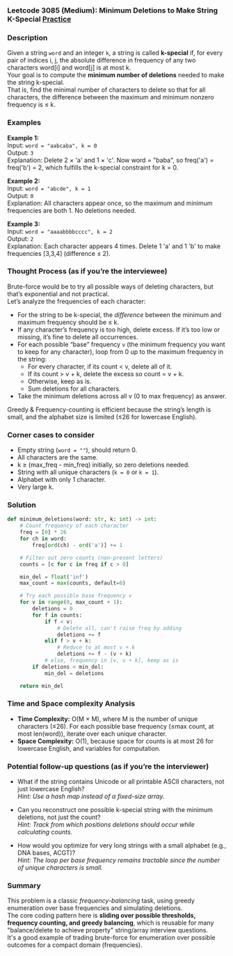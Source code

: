 ### Leetcode 3085 (Medium): Minimum Deletions to Make String K-Special [Practice](https://leetcode.com/problems/minimum-deletions-to-make-string-k-special)

### Description  
Given a string `word` and an integer `k`, a string is called **k-special** if, for every pair of indices i, j, the absolute difference in frequency of any two characters word[i] and word[j] is at most k.  
Your goal is to compute the **minimum number of deletions** needed to make the string k-special.  
That is, find the minimal number of characters to delete so that for all characters, the difference between the maximum and minimum nonzero frequency is ≤ k.

### Examples  

**Example 1:**  
Input: `word = "aabcaba", k = 0`  
Output: `3`  
Explanation: Delete 2 × 'a' and 1 × 'c'. Now word = "baba", so freq('a') = freq('b') = 2, which fulfills the k-special constraint for k = 0.

**Example 2:**  
Input: `word = "abcde", k = 1`  
Output: `0`  
Explanation: All characters appear once, so the maximum and minimum frequencies are both 1. No deletions needed.

**Example 3:**  
Input: `word = "aaaabbbbcccc", k = 2`  
Output: `2`  
Explanation: Each character appears 4 times. Delete 1 'a' and 1 'b' to make frequencies [3,3,4] (difference ≤ 2).

### Thought Process (as if you’re the interviewee)  
Brute-force would be to try all possible ways of deleting characters, but that’s exponential and not practical.  
Let’s analyze the frequencies of each character:
- For the string to be k-special, the *difference* between the minimum and maximum frequency should be ≤ k.
- If any character’s frequency is too high, delete excess. If it’s too low or missing, it’s fine to delete all occurrences.
- For each possible “base” frequency `v` (the minimum frequency you want to keep for any character), loop from 0 up to the maximum frequency in the string:
    - For every character, if its count < v, delete all of it.  
    - If its count > v + k, delete the excess so count = v + k.
    - Otherwise, keep as is.
    - Sum deletions for all characters.
- Take the minimum deletions across all v (0 to max frequency) as answer.

Greedy & Frequency-counting is efficient because the string’s length is small, and the alphabet size is limited (≤26 for lowercase English).

### Corner cases to consider  
- Empty string (`word = ""`), should return 0.
- All characters are the same.
- k ≥ (max_freq - min_freq) initially, so zero deletions needed.
- String with all unique characters (`k = 0` or `k = 1`).
- Alphabet with only 1 character.
- Very large k.

### Solution

```python
def minimum_deletions(word: str, k: int) -> int:
    # Count frequency of each character
    freq = [0] * 26
    for ch in word:
        freq[ord(ch) - ord('a')] += 1

    # Filter out zero counts (non-present letters)
    counts = [c for c in freq if c > 0]

    min_del = float('inf')
    max_count = max(counts, default=0)

    # Try each possible base frequency v
    for v in range(0, max_count + 1):
        deletions = 0
        for f in counts:
            if f < v:
                # Delete all, can't raise freq by adding
                deletions += f
            elif f > v + k:
                # Reduce to at most v + k
                deletions += f - (v + k)
            # else, frequency in [v, v + k], keep as is
        if deletions < min_del:
            min_del = deletions

    return min_del
```

### Time and Space complexity Analysis  

- **Time Complexity:** O(M × M), where M is the number of unique characters (≤26). For each possible base frequency (≤max count, at most len(word)), iterate over each unique character.
- **Space Complexity:** O(1), because space for counts is at most 26 for lowercase English, and variables for computation.

### Potential follow-up questions (as if you’re the interviewer)  

- What if the string contains Unicode or all printable ASCII characters, not just lowercase English?  
  *Hint: Use a hash map instead of a fixed-size array.*

- Can you reconstruct one possible k-special string with the minimum deletions, not just the count?  
  *Hint: Track from which positions deletions should occur while calculating counts.*

- How would you optimize for very long strings with a small alphabet (e.g., DNA bases, ACGT)?  
  *Hint: The loop per base frequency remains tractable since the number of unique characters is small.*

### Summary
This problem is a classic *frequency-balancing* task, using greedy enumeration over base frequencies and simulating deletions.  
The core coding pattern here is **sliding over possible thresholds, frequency counting, and greedy balancing**, which is reusable for many "balance/delete to achieve property" string/array interview questions.  
It's a good example of trading brute-force for enumeration over possible outcomes for a compact domain (frequencies).
